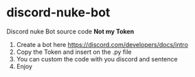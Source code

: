 # discord-nuke-bot
Discord nuke Bot source code 
**Not my Token**
1) Create a bot here https://discord.com/developers/docs/intro
2) Copy the Token and insert on the .py file
3) You can custom the code with you discord and sentence
4) Enjoy

